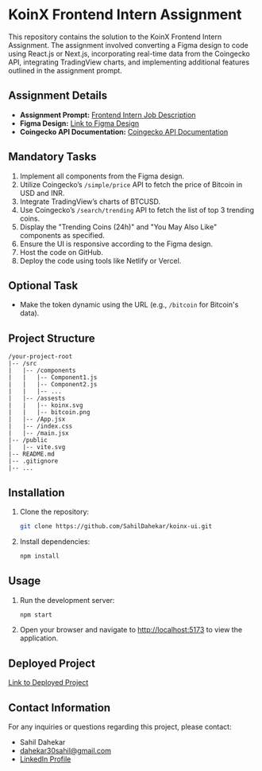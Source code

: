 # KoinX Frontend Intern Assignment

This repository contains the solution to the KoinX Frontend Intern Assignment. The assignment involved converting a Figma design to code using React.js or Next.js, incorporating real-time data from the Coingecko API, integrating TradingView charts, and implementing additional features outlined in the assignment prompt.

## Assignment Details

- **Assignment Prompt:** [Frontend Intern Job Description](https://koinx.notion.site/Frontend-Intern-Job-Description-c7d7fa7b8ece435a8ee0f5507ddfd174?pvs=4)
- **Figma Design:** [Link to Figma Design](https://www.figma.com/file/VRj5MqVPoQdj5N7AwmYc98/KoinX---Frontend-Intern-Assignment?type=design&node-id=0-1&mode=design&t=x8gdUiF5gA3sjRd3-0)
- **Coingecko API Documentation:** [Coingecko API Documentation](https://www.coingecko.com/api/documentation)

## Mandatory Tasks

1. Implement all components from the Figma design.
2. Utilize Coingecko’s `/simple/price` API to fetch the price of Bitcoin in USD and INR.
3. Integrate TradingView’s charts of BTCUSD.
4. Use Coingecko’s `/search/trending` API to fetch the list of top 3 trending coins.
5. Display the "Trending Coins (24h)" and "You May Also Like" components as specified.
6. Ensure the UI is responsive according to the Figma design.
7. Host the code on GitHub.
8. Deploy the code using tools like Netlify or Vercel.

## Optional Task

- Make the token dynamic using the URL (e.g., `/bitcoin` for Bitcoin's data).

## Project Structure

```
/your-project-root
|-- /src
|   |-- /components
|   |   |-- Component1.js
|   |   |-- Component2.js
|   |   |-- ...
|   |-- /assests
|   |   |-- koinx.svg
|   |   |-- bitcoin.png
|   |-- /App.jsx
|   |-- /index.css
|   |-- /main.jsx
|-- /public
|   |-- vite.svg
|-- README.md
|-- .gitignore
|-- ...
```

## Installation

1. Clone the repository:

   ```bash
   git clone https://github.com/SahilDahekar/koinx-ui.git
   ```

2. Install dependencies:

   ```bash
   npm install
   ```

## Usage

1. Run the development server:

   ```bash
   npm start
   ```

2. Open your browser and navigate to [http://localhost:5173](http://localhost:5173) to view the application.

## Deployed Project

[Link to Deployed Project](https://main--koinxui.netlify.app/)

## Contact Information

For any inquiries or questions regarding this project, please contact:

- Sahil Dahekar
- [dahekar30sahil@gmail.com](dahekar30sahil@gmail.com)
- [LinkedIn Profile](https://www.linkedin.com/in/sahil-dahekar/)

